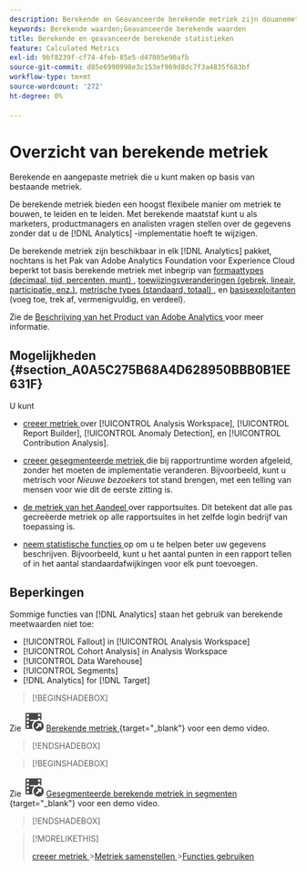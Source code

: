 ```yaml
---
description: Berekende en Geavanceerde berekende metriek zijn douanemetriek die u van bestaande metriek kunt tot stand brengen.
keywords: Berekende waarden;Geavanceerde berekende waarden
title: Berekende en geavanceerde berekende statistieken
feature: Calculated Metrics
exl-id: 9bf8239f-cf74-4feb-85e5-d47805e90afb
source-git-commit: d85e6990998e3c153ef969d8dc7f3a4835f683bf
workflow-type: tm+mt
source-wordcount: '272'
ht-degree: 0%

---
```


# Overzicht van berekende metriek

Berekende en aangepaste metriek die u kunt maken op basis van bestaande metriek.

De berekende metriek bieden een hoogst flexibele manier om metriek te bouwen, te leiden en te leiden. Met berekende maatstaf kunt u als marketers, productmanagers en analisten vragen stellen over de gegevens zonder dat u de [!DNL Analytics] -implementatie hoeft te wijzigen.

De berekende metriek zijn beschikbaar in elk [!DNL Analytics] pakket, nochtans is het Pak van Adobe Analytics Foundation voor Experience Cloud beperkt tot basis berekende metriek met inbegrip van [ formaattypes (decimaal, tijd, percenten, munt) ](/help/components/c-calcmetrics/c-workflow/cm-workflow/c-build-metrics/cm-build-metrics.md), [ toewijzingsveranderingen (gebrek, lineair, participatie, enz.)](/help/components/c-calcmetrics/c-workflow/cm-workflow/c-build-metrics/m-metric-type-alloc.md), [ metrische types (standaard, totaal) ](/help/components/c-calcmetrics/c-workflow/cm-workflow/c-build-metrics/m-metric-type-alloc.md), en [ basisexploitanten ](c-workflow/cm-workflow/c-build-metrics/cm-build-metrics.md#operators) (voeg toe, trek af, vermenigvuldig, en verdeel).


Zie de [ Beschrijving van het Product van Adobe Analytics ](https://helpx.adobe.com/nl/legal/product-descriptions/adobe-analytics.html) voor meer informatie.

<!--
Here is a comparison of calculated metrics and advanced calculated metrics capabilities: 

| [Format types (decimal, time, percent, currency)](/help/components/c-calcmetrics/c-workflow/cm-workflow/c-build-metrics/cm-build-metrics.md)  | ![CheckmarkCircle](/help/assets/icons/CheckmarkCircle.svg)  | ![CheckmarkCircle](/help/assets/icons/CheckmarkCircle.svg)  |
| [Attribution changes (default, linear, participation, etc.)](/help/components/c-calcmetrics/c-workflow/cm-workflow/c-build-metrics/m-metric-type-alloc.md)  | ![CheckmarkCircle](/help/assets/icons/CheckmarkCircle.svg)  | ![CheckmarkCircle](/help/assets/icons/CheckmarkCircle.svg)  |
| [Metric types (standard, total)](/help/components/c-calcmetrics/c-workflow/cm-workflow/c-build-metrics/m-metric-type-alloc.md)  | ![CheckmarkCircle](/help/assets/icons/CheckmarkCircle.svg)  | ![CheckmarkCircle](/help/assets/icons/CheckmarkCircle.svg)  |
|  Basic operators (add, subtract, multiply, divide)  | ![CheckmarkCircle](/help/assets/icons/CheckmarkCircle.svg)  | ![CheckmarkCircle](/help/assets/icons/CheckmarkCircle.svg)  |
| [Apply segments](/help/components/c-calcmetrics/c-workflow/cm-workflow/c-build-metrics/metrics-with-segments.md)  | ![StopCircle](/help/assets/icons/StopCircle.svg)  | Yes  |
| [Basic functions (count, abs value, mean, etc)](/help/components/c-calcmetrics/cm-reference/cm-functions.md)  | No  | Yes  |
| [Advanced functions (regression, if/then, t-score, etc)](/help/components/c-calcmetrics/cm-reference/cm-adv-functions.md)  | No  | Yes  |

-->

## Mogelijkheden {#section_A0A5C275B68A4D628950BBB0B1EE631F}

U kunt

* [ creeer metriek ](/help/components/c-calcmetrics/c-workflow/cm-workflow/cm-workflow.md) over [!UICONTROL Analysis Workspace], [!UICONTROL Report Builder], [!UICONTROL Anomaly Detection], en [!UICONTROL Contribution Analysis].
* [ creeer gesegmenteerde metriek ](/help/components/c-calcmetrics/c-workflow/cm-workflow/c-build-metrics/metrics-with-segments.md) die bij rapportruntime worden afgeleid, zonder het moeten de implementatie veranderen. Bijvoorbeeld, kunt u metrisch voor *Nieuwe bezoekers* tot stand brengen, met een telling van mensen voor wie dit de eerste zitting is.

* [ de metriek van het Aandeel ](/help/components/c-calcmetrics/c-workflow/cm-workflow/cm-sharing.md) over rapportsuites. Dit betekent dat alle pas gecreëerde metriek op alle rapportsuites in het zelfde login bedrijf van toepassing is.

* [ neem statistische functies ](/help/components/c-calcmetrics/cm-reference/cm-adv-functions.md) op om u te helpen beter uw gegevens beschrijven. Bijvoorbeeld, kunt u het aantal punten in een rapport tellen of in het aantal standaardafwijkingen voor elk punt toevoegen.

## Beperkingen

Sommige functies van [!DNL Analytics] staan het gebruik van berekende meetwaarden niet toe:

* [!UICONTROL Fallout] in [!UICONTROL Analysis Workspace]
* [!UICONTROL Cohort Analysis] in Analysis Workspace
* [!UICONTROL Data Warehouse]
* [!UICONTROL Segments]
* [!DNL Analytics] for [!DNL Target]


>[!BEGINSHADEBOX]

Zie ![ VideoCheckedOut ](/help/assets/icons/VideoCheckedOut.svg) [ Berekende metriek ](https://video.tv.adobe.com/v/25407?quality=12&learn=on){target="_blank"} voor een demo video.

>[!ENDSHADEBOX]

>[!BEGINSHADEBOX]

Zie ![ VideoCheckedOut ](/help/assets/icons/VideoCheckedOut.svg) [ Gesegmenteerde berekende metriek in segmenten ](https://video.tv.adobe.com/v/25409?quality=12&learn=on){target="_blank"} voor een demo video.

>[!ENDSHADEBOX]

<!--

Here is a short overview of the [!UICONTROL Calculated metrics] tools: 

|Tool|Capabilities|
|--- |--- |
| [Calculated metric builder](c-workflow/cm-workflow/c-build-metrics/cm-build-metrics.md)| The capabilities are: <ul><li>Create calculated and advanced calculated metrics using advancmd allocation models.</li><li>Add segments inline to metric formulas</li><li>Compare segments in the same report. For example, compare local visitors vs. international visitors.</li><li>Use statistical functions</li><li>Provide detailed metric descriptions (show what it does, where to use it, where NOT to use it)</li><li>Copy definitions into new metrics</li><li>Provide an inline metric preview</li><li>Set metric polarity, which indicates whether it's good or bad if a given custom event (metric) goes up</li><li>Tag metrics</li></ul>|
|Calculated Metric Manager|<ul><li>Share metrics with others</li<li>Approve and curate metrics</li><li>Organize (tag) your metrics so people can find them</li><li>Delete metrics</li><li>Rename metrics</li></ul>|
|Metric Selector rail|Lets you search for and add/apply metrics to the report. You can also change the  sort order (options are: alphabetical, recommended, frequently used, recently used.) In addition, you can filter on Report Suites to show only metrics created in a specific report suite.  To access this Metric Selector, click the Metrics icon  to the left of a report. |
|API for Calculated Metrics|Part of the Adobe Analytics 2.0 API set.|

-->

>[!MORELIKETHIS]
>
>[ creeer metriek ](/help/components/c-calcmetrics/c-workflow/cm-workflow/cm-workflow.md)
>&#x200B;>[Metriek samenstellen ](/help/components/c-calcmetrics/c-workflow/cm-workflow/c-build-metrics/cm-build-metrics.md)
>&#x200B;>[Functies gebruiken ](/help/components/c-calcmetrics/c-workflow/cm-workflow/c-build-metrics/cm-using-functions.md)
>
